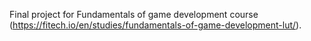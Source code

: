 Final project for Fundamentals of game development course (https://fitech.io/en/studies/fundamentals-of-game-development-lut/).
